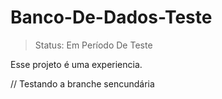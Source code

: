 # Banco-De-Dados-Teste

> Status: Em Período De Teste

Esse projeto é uma experiencia.

// Testando a branche sencundária 
